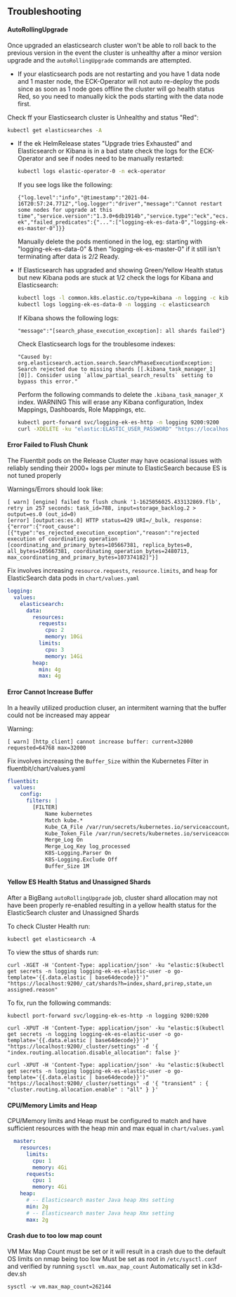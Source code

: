 ## Troubleshooting

#### AutoRollingUpgrade

Once upgraded an elasticsearch cluster won't be able to roll back to the previous version in the event the cluster is unhealthy after a minor version upgrade and the `autoRollingUpgrade` commands are attempted.

- If your elasticsearch pods are not restarting and you have 1 data node and 1 master node, the ECK-Operator will not auto re-deploy the pods since as soon as 1 node goes offline the cluster will go health status Red, so you need to manually kick the pods starting with the data node first.

Check ff your Elasticsearch cluster is Unhealthy and status "Red":

```bash
kubectl get elasticsearches -A
```

- If the ek HelmRelease states "Upgrade tries Exhausted" and Elasticsearch or Kibana is in a bad state check the logs for the ECK-Operator and see if nodes need to be manually restarted:

  ```bash
  kubectl logs elastic-operator-0 -n eck-operator
  ```

  If you see logs like the following:

  ```
  {"log.level":"info","@timestamp":"2021-04-16T20:57:24.771Z","log.logger":"driver","message":"Cannot restart some nodes for upgrade at this time","service.version":"1.3.0+6db1914b","service.type":"eck","ecs.version":"1.4.0","namespace":"logging","es_name":"logging-ek","failed_predicates":{"...":["logging-ek-es-data-0","logging-ek-es-master-0"]}}
  ```

  Manually delete the pods mentioned in the log, eg: starting with "logging-ek-es-data-0" & then "logging-ek-es-master-0" if it still isn't terminating after data is 2/2 Ready.

- If Elasticsearch has upgraded and showing Green/Yellow Health status but new Kibana pods are stuck at 1/2 check the logs for Kibana and Elasticsearch:

  ```bash
  kubectl logs -l common.k8s.elastic.co/type=kibana -n logging -c kibana
  kubectl logs logging-ek-es-data-0 -n logging -c elasticsearch
  ```

  If Kibana shows the following logs:

  ```
  "message":"[search_phase_execution_exception]: all shards failed"}
  ```

  Check Elasticsearch logs for the troublesome indexes:

  ```
  "Caused by: org.elasticsearch.action.search.SearchPhaseExecutionException: Search rejected due to missing shards [[.kibana_task_manager_1][0]]. Consider using `allow_partial_search_results` setting to bypass this error."
  ```

  Perform the following commands to delete the `.kibana_task_manager_X` index. WARNING This will erase any Kibana configuration, Index Mappings, Dashboards, Role Mappings, etc.

  ```bash
  kubectl port-forward svc/logging-ek-es-http -n logging 9200:9200
  curl -XDELETE -ku "elastic:ELASTIC_USER_PASSWORD" "https://localhost:9200/.kibana_task_manager_1"
  ```

#### Error Failed to Flush Chunk

The Fluentbit pods on the Release Cluster may have ocasional issues with reliably sending their 2000+ logs per minute to ElasticSearch because ES is not tuned properly

Warnings/Errors should look like:

```
[ warn] [engine] failed to flush chunk '1-1625056025.433132869.flb', retry in 257 seconds: task_id=788, input=storage_backlog.2 > output=es.0 (out_id=0)
[error] [output:es:es.0] HTTP status=429 URI=/_bulk, response:
{"error":{"root_cause":[{"type":"es_rejected_execution_exception","reason":"rejected execution of coordinating operation [coordinating_and_primary_bytes=105667381, replica_bytes=0, all_bytes=105667381, coordinating_operation_bytes=2480713, max_coordinating_and_primary_bytes=107374182]"}]
```

Fix involves increasing `resource.requests`, `resource.limits`, and `heap` for ElasticSearch data pods in `chart/values.yaml`

```yaml
logging:
  values:
    elasticsearch:
      data:
        resources:
          requests:
            cpu: 2
            memory: 10Gi
          limits:
            cpu: 3
            memory: 14Gi
        heap:
          min: 4g
          max: 4g
```

#### Error Cannot Increase Buffer

In a heavily utilized production cluser, an intermitent warning that the buffer could not be increased may appear

Warning:

```
[ warn] [http_client] cannot increase buffer: current=32000 requested=64768 max=32000
```

Fix involves increasing the `Buffer_Size` within the Kubernetes Filter in fluentbit/chart/values.yaml

```yaml
fluentbit:
  values:
    config:
      filters: |
        [FILTER]
            Name kubernetes
            Match kube.*
            Kube_CA_File /var/run/secrets/kubernetes.io/serviceaccount/ca.crt
            Kube_Token_File /var/run/secrets/kubernetes.io/serviceaccount/token
            Merge_Log On
            Merge_Log_Key log_processed
            K8S-Logging.Parser On
            K8S-Logging.Exclude Off
            Buffer_Size 1M
```

#### Yellow ES Health Status and Unassigned Shards

After a BigBang `autoRollingUpgrade` job, cluster shard allocation may not have been properly re-enabled resulting in a yellow health status for the ElasticSearch cluster and Unassigned Shards

To check Cluster Health run:

```
kubectl get elasticsearch -A
```

To view the sttus of shards run:

```
curl -XGET -H 'Content-Type: application/json' -ku "elastic:$(kubectl get secrets -n logging logging-ek-es-elastic-user -o go-template='{{.data.elastic | base64decode}}')" "https://localhost:9200/_cat/shards?h=index,shard,prirep,state,un
assigned.reason"
```

To fix, run the following commands:

```
kubectl port-forward svc/logging-ek-es-http -n logging 9200:9200

curl -XPUT -H 'Content-Type: application/json' -ku "elastic:$(kubectl get secrets -n logging logging-ek-es-elastic-user -o go-template='{{.data.elastic | base64decode}}')" "https://localhost:9200/_cluster/settings" -d '{ "index.routing.allocation.disable_allocation": false }'

curl -XPUT -H 'Content-Type: application/json' -ku "elastic:$(kubectl get secrets -n logging logging-ek-es-elastic-user -o go-template='{{.data.elastic | base64decode}}')" "https://localhost:9200/_cluster/settings" -d '{ "transient" : { "cluster.routing.allocation.enable" : "all" } }'
```

#### CPU/Memory Limits and Heap

CPU/Memory limits and Heap must be configured to match and have sufficient resources with the heap min and max equal in `chart/values.yaml`

```yaml
  master:
    resources:
      limits:
        cpu: 1
        memory: 4Gi
      requests:
        cpu: 1
        memory: 4Gi
    heap:
      # -- Elasticsearch master Java heap Xms setting
      min: 2g
      # -- Elasticsearch master Java heap Xmx setting
      max: 2g
```

#### Crash due to too low map count

VM Max Map Count must be set or it will result in a crash due to the default OS limits on nmap being too low
Must be set as root in `/etc/sysctl.conf` and verified by running `sysctl vm.max_map_count`
Automatically set in k3d-dev.sh

```
sysctl -w vm.max_map_count=262144
```
